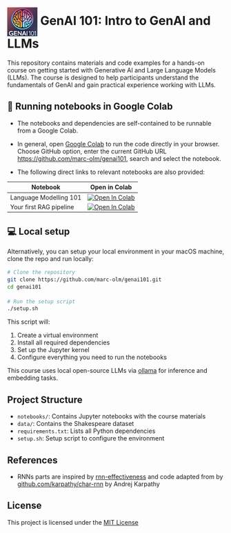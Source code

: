 #  <img src="docs/images/genai101-logo.png" alt="GenAI 101 Logo" width="70" align="center"/> GenAI 101: Intro to GenAI and LLMs

This repository contains materials and code examples for a hands-on course on getting started with Generative AI and Large Language Models (LLMs). The course is designed to help participants understand the fundamentals of GenAI and gain practical experience working with LLMs.

## 📒 Running notebooks in Google Colab 

- The notebooks and dependencies are self-contained to be runnable from a Google Colab. 
- In general, open [Google Colab](https://colab.research.google.com/) to run the code directly in your browser. Choose GitHub option, enter the current GitHub URL https://github.com/marc-olm/genai101, search and select the notebook. 

- The following direct links to relevant notebooks are also provided: 

| Notebook | Open in Colab |
|----------|----------------|
| Language Modelling 101 | [![Open In Colab](https://colab.research.google.com/assets/colab-badge.svg)](https://colab.research.google.com/github/marc-olm/genai101/blob/main/notebooks/tokenization_and_embeddings.ipynb) |
| Your first RAG pipeline | [![Open In Colab](https://colab.research.google.com/assets/colab-badge.svg)](https://colab.research.google.com/github/marc-olm/genai101/blob/main/notebooks/rag_playground.ipynb) |


## 💻 Local setup

Alternatively, you can setup your local environment in your macOS machine, clone the repo and run locally:

```bash
# Clone the repository
git clone https://github.com/marc-olm/genai101.git
cd genai101

# Run the setup script
./setup.sh
```

This script will:
1. Create a virtual environment
2. Install all required dependencies
3. Set up the Jupyter kernel
4. Configure everything you need to run the notebooks

This course uses local open-source LLMs via [ollama](https://ollama.com/) for inference and embedding tasks.

## Project Structure

- `notebooks/`: Contains Jupyter notebooks with the course materials
- `data/`: Contains the Shakespeare dataset
- `requirements.txt`: Lists all Python dependencies
- `setup.sh`: Setup script to configure the environment

## References 

- RNNs parts are inspired by [rnn-effectiveness](https://karpathy.github.io/2015/05/21/rnn-effectiveness/) and code adapted from by [github.com/karpathy/char-rnn](https://github.com/karpathy/char-rnn) by Andrej Karpathy


## License

This project is licensed under the [MIT License](license)